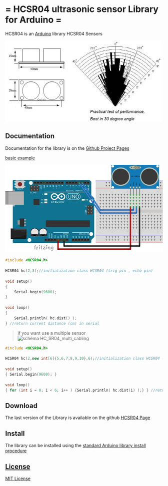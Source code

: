 = HCSR04 ultrasonic sensor Library for Arduino =
==========
HCSR04 is an [Arduino](http://arduino.cc) library HCSR04 Sensors

![HC-SR04](HC_SR04.jpg)

Documentation
-------------
Documentation for the library is on the
[Github Project Pages](https://github.com/oosipov/HCSR04)

[basic example](examples/HCSR04/HCSR04.ino)

![schéma HC_SR04_cabling](examples/HCSR04/HC_SR04_cabling.jpg)
```ino
#include <HCSR04.h>

HCSR04 hc(2,3);//initialization class HCSR04 (trig pin , echo pin)

void setup()
{
    Serial.begin(9600);
}

void loop() 
{
    Serial.println( hc.dist() );
} //return current distance (cm) in serial
```
> if you want use a multiple sensor   
![schéma HC_SR04_multi_cabling](examples/HCSR04_multi/HC_SR04_cabling.png)
```ino
#include <HCSR04.h>

HCSR04 hc(2,new int[6]{5,6,7,8,9,10},6);//initialization class HCSR04 (trig pin , echo pins, number of sensors)

void setup()
{ Serial.begin(9600); }

void loop()
{ for (int i = 0; i < 6; i++ ) {Serial.println( hc.dist(i) );} } //return curent distance (cm) in serial for sensor 1 to 6
```

Download
--------
The last version of the Library is available on the github
[HCSR04 Page](https://github.com/oosipov/HCSR04) 


Install
-------
The library can be installed using the [standard Arduino library install procedure](http://arduino.cc/en/Guide/Libraries)  

[License](https://github.com/oosipov/HCSR04/blob/master/LICENSE)
-------
[MIT License](https://github.com/oosipov/HCSR04/blob/master/LICENSE)
